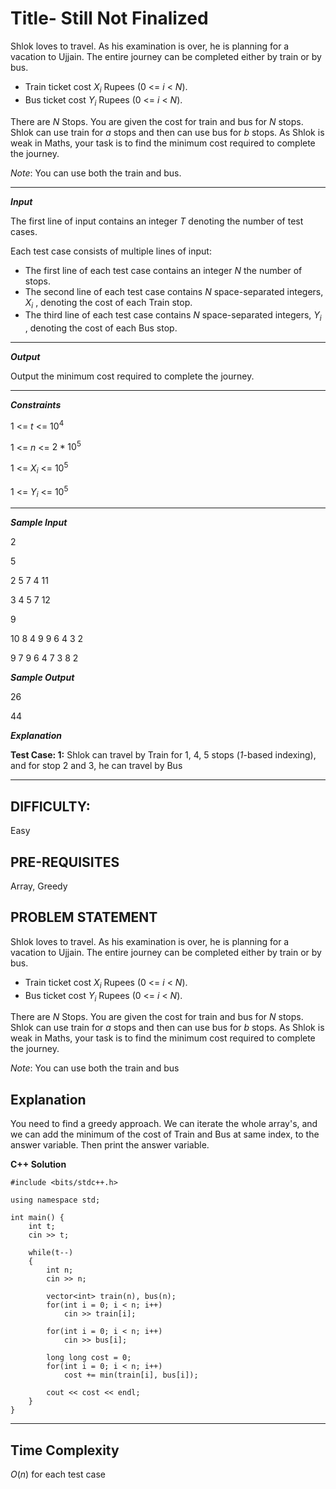 # Title- Still Not Finalized

Shlok loves to travel. As his examination is over, he is planning for a vacation to Ujjain. The entire journey can be completed either by train or by bus. 

- Train ticket cost $X$<sub>$i$</sub> Rupees ($0$ <= $i$ < $N$).
- Bus ticket cost $Y$<sub>$i$</sub> Rupees ($0$ <= $i$ < $N$).

There are $N$ Stops. You are given the cost for train and bus for $N$ stops. Shlok can use train for $a$ stops and then can use bus for $b$ stops. As Shlok is weak in Maths, your task is to find the minimum cost required to complete the journey.

$Note$: You can use both the train and bus.

---
***Input***

The first line of input contains an integer $T$ denoting the number of test cases.

Each test case consists of multiple lines of input:

- The first line of each test case contains an integer $N$
the number of stops.
- The second line of each test case contains $N$ space-separated integers, $X$<sub>$i$</sub>
, denoting the cost of each Train stop.
- The third line of each test case contains $N$ space-separated integers, $Y$<sub>$i$</sub>
, denoting the cost of each Bus stop.

---
***Output***

Output the minimum cost required to complete the journey.

---

***Constraints***

1 <= $t$ <= $10^{4}$

1 <= $n$ <= $2*10^{5}$ 

1 <= $X$<sub>$i$</sub> <= $10^{5}$

1 <= $Y$<sub>$i$</sub> <= $10^{5}$

---

***Sample Input***

2

5

2 5 7 4 11

3 4 5 7 12

9

10 8 4 9 9 6 4 3 2

9 7 9 6 4 7 3 8 2

***Sample Output***

26

44

***Explanation***

**Test Case: 1:**
Shlok can travel by Train for 1, 4, 5 stops (_1_-based indexing), and for stop 2 and 3, he can travel by Bus


---

## DIFFICULTY:

Easy

## PRE-REQUISITES

Array, Greedy

## PROBLEM STATEMENT

Shlok loves to travel. As his examination is over, he is planning for a vacation to Ujjain. The entire journey can be completed either by train or by bus. 

- Train ticket cost $X$<sub>$i$</sub> Rupees ($0$ <= $i$ < $N$).
- Bus ticket cost $Y$<sub>$i$</sub> Rupees ($0$ <= $i$ < $N$).

There are $N$ Stops. You are given the cost for train and bus for $N$ stops. Shlok can use train for $a$ stops and then can use bus for $b$ stops. As Shlok is weak in Maths, your task is to find the minimum cost required to complete the journey.

$Note$: You can use both the train and bus

## Explanation

You need to find a greedy approach. We can iterate the whole array's, and we can add the minimum of the cost of Train and Bus at same index, to the answer variable. Then print the answer variable.

**C++ Solution**
```
#include <bits/stdc++.h>
```
```
using namespace std;
```
```
int main() {
    int t;
    cin >> t;

    while(t--)
    {
        int n;
        cin >> n;

        vector<int> train(n), bus(n);
        for(int i = 0; i < n; i++)
            cin >> train[i];

        for(int i = 0; i < n; i++)
            cin >> bus[i];

        long long cost = 0;
        for(int i = 0; i < n; i++)
            cost += min(train[i], bus[i]);

        cout << cost << endl;
    }
}
```
---

## Time Complexity

$O$($n$) for each test case